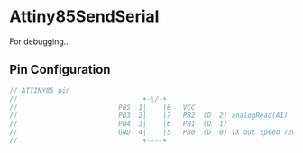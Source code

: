 # Attiny85SendSerial

For debugging..

## Pin Configuration

``` c
// ATTINY85 pin
//                               +-\/-+
//                         PB5  1|    |8   VCC
//                         PB3  2|    |7   PB2  (D  2) analogRead(A1)
//                         PB4  3|    |6   PB1  (D  1)        
//                         GND  4|    |5   PB0  (D  0) TX out speed 7200
//                               +----+
```
